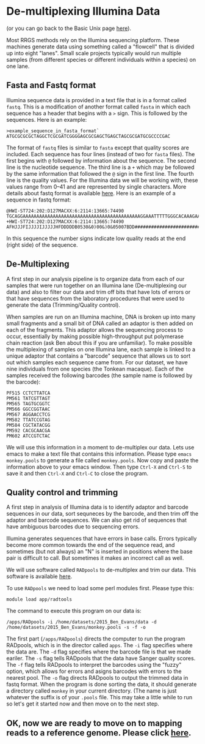 # De-multiplexing Illumina Data

(or you can go back to the Basic Unix page [here](https://github.com/evansbenj/Reduced-Representation-Workshop/blob/master/2_BasicUnix.md)).

Most RRGS methods rely on the Illumina sequencing platform.  These machines generate data using something called a "flowcell" that is divided up into eight "lanes".  Small scale projects typically would run multiple samples (from different species or different individuals within a species) on one lane.  

## Fasta and Fastq format

Illumina sequence data is provided in a text file that is in a format called `fastq`.  This is a modification of another format called `fasta` in which each sequence has a header that begins with a `>` sign.  This is followed by the sequences.  Here is an example:

```
>example_sequence_in_fasta_format`
ATGCGCGCGCTAGGCTCGCGATCGGGGAGCGCGAGCTGAGCTAGCGCGATGCGCCCCGAC
```

The format of `fastq` files is similar to `fasta` except that quality scores are included.  Each sequence has four lines (instead of two for `fasta` files).  The first begins with `@` followed by information about the sequence.  The second line is the nucleotide sequence. The third line is a `+` which may be followed by the same information that followed the `@` sign in the first line.  The fourth line is the quality values.  For the Illumina data we will be working with, these values range from 0–41 and are represented by single characters.  More details about fastq format is available [here](http://en.wikipedia.org/wiki/FASTQ_format).  Here is an example of a sequence in fastq format:

```
@HWI-ST724:202:D127MACXX:6:2114:13665:74490
TGCAGGAAAAAAAAAAAAAAAAAAAAAAAAAAAAAAAAAAAAAAAAAAAGGAAATTTTTGGGCACAAAGAACCACAGAAAAAAAATGAAAA
+HWI-ST724:202:D127MACXX:6:2114:13665:74490
AFHJJJFIJJJJIJJJJJHFDDDDDB0530&0)00&)0&05007BDD############################################
```

In this sequence the number signs indicate low quality reads at the end (right side) of the sequence.

## De-Multiplexing

A first step in our analysis pipeline is to organize data from each of our samples that were run together on an Illumina lane (De-multiplexing our data) and also to filter our data and trim off bits that have lots of errors or that have sequences from the laboratory procedures that were used to generate the data (Trimming/Quality control).

When samples are run on an Illumina machine, DNA is broken up into many small fragments and a small bit of DNA called an adaptor is then added on each of the fragments. This adaptor allows the sequencing process to occur, essentially by making possible high-throughput put polymerase chain reaction (ask Ben about this if you are unfamiliar). To make possible the multiplexing of samples on one Illumina lane, each sample is linked to a unique adaptor that contains a "barcode" sequence that allows us to sort out which samples each sequence came from.  For our dataset, we have nine individuals from one species (the Tonkean macaque). Each of the samples received the following barcodes (the sample name is followed by the barcode):
```
PF515 CCTCTTATCA
PM561 TATCGTTAGT
PM565 TAGTGCGGTC
PM566 GGCCGGTAAC
PM567 AGGAACCTCG
PM582 TTATCCGTAG
PM584 CGCTATACGG
PM592 CACGCAACGA
PM602 ATCCGTCTAC
```
We will use this information in a moment to de-multiplex our data.  Lets use emacs to make a text file that contains this information.  Please type `emacs monkey.pools` to generate a file called `monkey.pools`.  Now copy and paste the information above to your emacs window.  Then type `Ctrl-X` and `Ctrl-S` to save it and then `Ctrl-X` and `Ctrl-C` to close the program.


## Quality control and trimming

A first step in analysis of Illumina data is to identify adaptor and barcode sequences in our data, sort sequneces by the barcode, and then trim off the adaptor and barcode sequences.  We can also get rid of sequences that have ambiguous barcodes due to sequencing errors.

Illumina generates sequences that have errors in base calls.  Errors typically become more common towards the end of the sequence read, and sometimes (but not always) an "N" is inserted in positions where the base pair is difficult to call.  But sometimes it makes an incorrect call as well. 

We will use software called `RADpools` to de-multiplex and trim our data.  This software is available [here](https://github.com/johnomics/RADtools/blob/master/RADpools).

To use `RADpools` we need to load some perl modules first.  Please type this:

`module load app/radtools`

The command to execute this program on our data is:

`/apps/RADpools -i /home/datasets/2015_Ben_Evans/data -d /home/datasets/2015_Ben_Evans/monkey.pools -s -f -o`

The first part (`/apps/RADpools`) directs the computer to run the program RADpools, which is in the director called `apps`.  The `-i` flag specifies where the data are.  The `-d` flag specifies where the barcode file is that we made eariler.  The `-s` flag tells RADpools that the data have Sanger quality scores.  The `-f` flag tells RADpools to interpret the barcodes using the "fuzzy" option, which allows for errors and asigns barcodes with errors to the nearest pool. The `-o` flag directs RADpools to output the trimmed data in fastq format.  When the program is done sorting the data, it should generate a directory called `monkey` in your current directory. (The name is just whatever the suffix is of your `.pools` file. This may take a little while to run so let's get it started now and then move on to the next step.  



## OK, now we are ready to move on to mapping reads to a reference genome.  Please click [here](https://github.com/evansbenj/Reduced-Representation-Workshop/blob/master/4_Mapping_reads_to_a_reference_genome.md).
